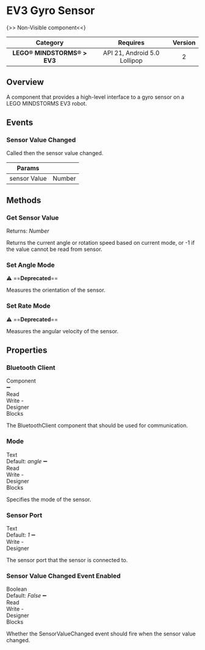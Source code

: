 # EV3 Gyro Sensor

{>> Non-Visible component<<}

| Category | Requires | Version |
|:--------:|:-------:|:--------:|
|**LEGO® MINDSTORMS® > EV3**|<span class="chip chip-any">API 21, Android 5.0 Lollipop</span>|<span class="chip chip-number">2</span>|

## Overview

A component that provides a high-level interface to a gyro sensor on a LEGO MINDSTORMS EV3 robot.

## Events

### Sensor Value Changed

Called then the sensor value changed.

<div class="block" ai2-block="event" not-rendered="true" value="%7B%22componentName%22:%20%22EV3%20Gyro%20Sensor%22,%20%22name%22:%20%22Sensor%20Value%20Changed%22,%20%22param%22:%20%5B%22sensor%20Value%22%5D%7D"></div>

| Params | []() |
|--------|------|
|sensor Value|<span class="chip chip-number">Number</span>|

## Methods

### Get Sensor Value

<span class="chip chip-number">Returns: <i>Number</i></span>

Returns the current angle or rotation speed based on current mode, or -1 if the value cannot be read from sensor.

<div class="block" ai2-block="method" not-rendered="true" value="%7B%22componentName%22:%20%22EV3%20Gyro%20Sensor%22,%20%22name%22:%20%22Get%20Sensor%20Value%22,%20%22output%22:%20true,%20%22param%22:%20%5B%5D%7D"></div>

### Set Angle Mode

:warning: ==**Deprecated**==

Measures the orientation of the sensor.

<div class="block" ai2-block="method" not-rendered="true" value="%7B%22componentName%22:%20%22EV3%20Gyro%20Sensor%22,%20%22name%22:%20%22Set%20Angle%20Mode%22,%20%22output%22:%20false,%20%22param%22:%20%5B%5D%7D"></div>

### Set Rate Mode

:warning: ==**Deprecated**==

Measures the angular velocity of the sensor.

<div class="block" ai2-block="method" not-rendered="true" value="%7B%22componentName%22:%20%22EV3%20Gyro%20Sensor%22,%20%22name%22:%20%22Set%20Rate%20Mode%22,%20%22output%22:%20false,%20%22param%22:%20%5B%5D%7D"></div>

## Properties

### Bluetooth Client

<span style="user-select: none; white-space:pre-wrap;"><span class="chip chip-component">Component</span> :heavy_minus_sign: <span class="chip chip-rw">Read</span> <span class="chip chip-rw">Write</span>  - <span class="chip chip-bd">Designer</span> <span class="chip chip-bd">Blocks</span></span>

The BluetoothClient component that should be used for communication.

<div class="block" ai2-block="property" not-rendered="true" value="%7B%22componentName%22:%20%22EV3%20Gyro%20Sensor%22,%20%22name%22:%20%22Bluetooth%20Client%22,%20%22getter%22:%20true%7D"></div>
<div class="block" ai2-block="property" not-rendered="true" value="%7B%22componentName%22:%20%22EV3%20Gyro%20Sensor%22,%20%22name%22:%20%22Bluetooth%20Client%22,%20%22getter%22:%20false%7D"></div>

### Mode

<span style="user-select: none; white-space:pre-wrap;"><span class="chip chip-text">Text</span> <span class="chip chip-text">Default: <i>angle</i></span> :heavy_minus_sign: <span class="chip chip-rw">Read</span> <span class="chip chip-rw">Write</span>  - <span class="chip chip-bd">Designer</span> <span class="chip chip-bd">Blocks</span></span>

Specifies the mode of the sensor.

<div class="block" ai2-block="property" not-rendered="true" value="%7B%22componentName%22:%20%22EV3%20Gyro%20Sensor%22,%20%22name%22:%20%22Mode%22,%20%22getter%22:%20true%7D"></div>
<div class="block" ai2-block="property" not-rendered="true" value="%7B%22componentName%22:%20%22EV3%20Gyro%20Sensor%22,%20%22name%22:%20%22Mode%22,%20%22getter%22:%20false%7D"></div>

### Sensor Port

<span style="user-select: none; white-space:pre-wrap;"><span class="chip chip-text">Text</span> <span class="chip chip-text">Default: <i>1</i></span> :heavy_minus_sign: <span class="chip chip-rw">Write</span>  - <span class="chip chip-bd">Designer</span></span>

The sensor port that the sensor is connected to.

### Sensor Value Changed Event Enabled

<span style="user-select: none; white-space:pre-wrap;"><span class="chip chip-boolean">Boolean</span> <span class="chip chip-boolean">Default: <i>False</i></span> :heavy_minus_sign: <span class="chip chip-rw">Read</span> <span class="chip chip-rw">Write</span>  - <span class="chip chip-bd">Designer</span> <span class="chip chip-bd">Blocks</span></span>

Whether the SensorValueChanged event should fire when the sensor value changed.

<div class="block" ai2-block="property" not-rendered="true" value="%7B%22componentName%22:%20%22EV3%20Gyro%20Sensor%22,%20%22name%22:%20%22Sensor%20Value%20Changed%20Event%20Enabled%22,%20%22getter%22:%20true%7D"></div>
<div class="block" ai2-block="property" not-rendered="true" value="%7B%22componentName%22:%20%22EV3%20Gyro%20Sensor%22,%20%22name%22:%20%22Sensor%20Value%20Changed%20Event%20Enabled%22,%20%22getter%22:%20false%7D"></div>

